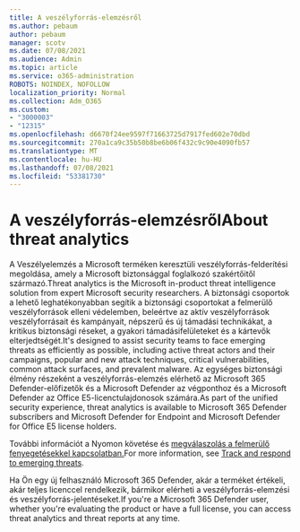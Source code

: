```yaml
---
title: A veszélyforrás-elemzésről
ms.author: pebaum
author: pebaum
manager: scotv
ms.date: 07/08/2021
ms.audience: Admin
ms.topic: article
ms.service: o365-administration
ROBOTS: NOINDEX, NOFOLLOW
localization_priority: Normal
ms.collection: Adm_O365
ms.custom:
- "3000003"
- "12315"
ms.openlocfilehash: d6670f24ee9597f71663725d7917fed602e70dbd
ms.sourcegitcommit: 270a1ca9c35b50b8be6b06f432c9c90e4090fb57
ms.translationtype: MT
ms.contentlocale: hu-HU
ms.lasthandoff: 07/08/2021
ms.locfileid: "53381730"
---
```

# <a name="about-threat-analytics"></a><span data-ttu-id="5209f-102">A veszélyforrás-elemzésről</span><span class="sxs-lookup"><span data-stu-id="5209f-102">About threat analytics</span></span>

<span data-ttu-id="5209f-103">A Veszélyelemzés a Microsoft terméken keresztüli veszélyforrás-felderítési megoldása, amely a Microsoft biztonsággal foglalkozó szakértőitől származó.</span><span class="sxs-lookup"><span data-stu-id="5209f-103">Threat analytics is the Microsoft in-product threat intelligence solution from expert Microsoft security researchers.</span></span> <span data-ttu-id="5209f-104">A biztonsági csoportok a lehető leghatékonyabban segítik a biztonsági csoportokat a felmerülő veszélyforrások elleni védelemben, beleértve az aktív veszélyforrások veszélyforrásait és kampányait, népszerű és új támadási technikákat, a kritikus biztonsági réseket, a gyakori támadásifelületeket és a kártevők elterjedtségét.</span><span class="sxs-lookup"><span data-stu-id="5209f-104">It's designed to assist security teams to face emerging threats as efficiently as possible, including active threat actors and their campaigns, popular and new attack techniques, critical vulnerabilities, common attack surfaces, and prevalent malware.</span></span> <span data-ttu-id="5209f-105">Az egységes biztonsági élmény részeként a veszélyforrás-elemzés elérhető az Microsoft 365 Defender-előfizetők és a Microsoft Defender az végponthoz és a Microsoft Defender az Office E5-licenctulajdonosok számára.</span><span class="sxs-lookup"><span data-stu-id="5209f-105">As part of the unified security experience, threat analytics is available to Microsoft 365 Defender subscribers and Microsoft Defender for Endpoint and Microsoft Defender for Office E5 license holders.</span></span> 

<span data-ttu-id="5209f-106">További információt a Nyomon követése és [megválaszolás a felmerülő fenyegetésekkel kapcsolatban.](/microsoft-365/security/defender/threat-analytics)</span><span class="sxs-lookup"><span data-stu-id="5209f-106">For more information, see [Track and respond to emerging threats](/microsoft-365/security/defender/threat-analytics).</span></span>

<span data-ttu-id="5209f-107">Ha Ön egy új felhasználó Microsoft 365 Defender, akár a terméket értékeli, akár teljes licenccel rendelkezik, bármikor elérheti a veszélyforrás-elemzési és veszélyforrás-jelentéseket.</span><span class="sxs-lookup"><span data-stu-id="5209f-107">If you're a Microsoft 365 Defender user, whether you're evaluating the product or have a full license, you can access threat analytics and threat reports at any time.</span></span> 